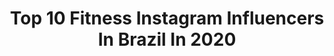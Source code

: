 ---
title: Top 10 Fitness Instagram Influencers In Brazil In 2020
description: >-
  Find top fitness Instagram influencers in Brazil in 2020. Most popular hashtags: #quarentena #foto #sorteios #instadaily.
platform: Instagram
profiles:
  - username: "wladyapinheiro_"
    fullname: >-
      W L A D Y A  P I N H E I R O
    location: "Brazil"
    followers: 19243
    engagement: 1170
    commentsToLikes: 0.072770
    id: ck9wdwvc5hmpd0j788ol4m86j
    verified: false
    hashtags: "#summer, #joseavelino, #laion, #lifestyle"
  - username: "jailsoonmacedo"
    fullname: >-
      Jailson Macedo😎
    location: "Brazil"
    followers: 12622
    engagement: 1527
    commentsToLikes: 0.120723
    id: ck8sz1ub7muxm0j787kddwf0q
    verified: false
    hashtags: "#make, #verao, #focus, #sungabranca"
  - username: "cindyrosendo_"
    fullname: >-
      Cindy Rosendo
    location: "Brazil"
    followers: 255667
    engagement: 1040
    commentsToLikes: 0.288017
    id: ck5zyvrjqamde0i14qo12prj9
    verified: false
    hashtags: ""
  - username: "karina__fit"
    fullname: >-
      ✨ Karina Fit
    location: "Brazil"
    followers: 400376
    engagement: 1021
    commentsToLikes: 0.137990
    id: ckap5p3tbckg80i78e78nffgd
    verified: false
    hashtags: "#instalove, #modafeminina, #presente, #diet"
  - username: "gian_eidler"
    fullname: >-
      Giancarlo Eidler | VegEstrito
    location: "Brazil"
    followers: 43573
    engagement: 753
    commentsToLikes: 0.186924
    id: ck0ty0jpol39l0i19f1aq79xz
    verified: false
    hashtags: "#sorteio"
  - username: "wal_pimenta"
    fullname: >-
      Wal Pimenta🌶
    location: "Brazil"
    followers: 95604
    engagement: 850
    commentsToLikes: 0.038787
    id: ck8t6d34zd5w60j78yljnzuww
    verified: false
    hashtags: "#foconoobjetivo, #tictok, #instalooks, #instalovers"
  - username: "jenifeermuniz"
    fullname: >-
      Jenifer Muniz
    location: "Brazil"
    followers: 5016
    engagement: 1704
    commentsToLikes: 0.204249
    id: ckaouxd0q28a90i78at9malg9
    verified: false
    hashtags: "#decora, #look, #canon, #casamentocivil"
  - username: "patychanel"
    fullname: >-
      Patricia Chanel  🏋🏽‍♀️
    location: "Brazil"
    followers: 77109
    engagement: 976
    commentsToLikes: 0.036987
    id: ck6u3vj8x04q30j7196ahrbt5
    verified: false
    hashtags: "#train, #motivation, #health, #hulk"
  - username: "thallytaanjos"
    fullname: >-
      Thallyta Maria Anjos Buique
    location: "Brazil"
    followers: 34239
    engagement: 426
    commentsToLikes: 0.113371
    id: ck15qy2em57mg0i191l1bs3lk
    verified: false
    hashtags: "#tiktok, #tiktokers, #totorialmakeup, #nordestina"
  - username: "phellyperenan"
    fullname: >-
      P H E L L Y P E
    location: "Brazil"
    followers: 109464
    engagement: 343
    commentsToLikes: 0.104297
    id: ck6tqjw9irvgv0j71llvphywb
    verified: false
    hashtags: "#hungria, #salvador, #nubank, #sunga"
---